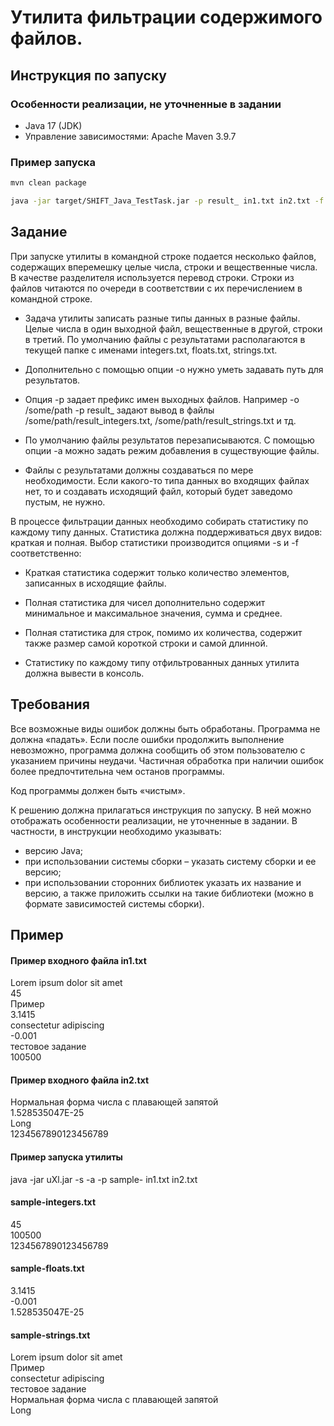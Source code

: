 # Утилита фильтрации содержимого файлов. 
## Инструкция по запуску
### Особенности реализации, не уточненные в задании
 - Java 17 (JDK)
 - Управление зависимостями: Apache Maven 3.9.7

### Пример запуска

```bash
mvn clean package

java -jar target/SHIFT_Java_TestTask.jar -p result_ in1.txt in2.txt -f -a -o /some/path
```


## Задание
При запуске утилиты в командной строке подается несколько файлов, содержащих вперемешку целые числа, строки и вещественные числа. В качестве разделителя используется перевод строки. Строки из файлов читаются по очереди в соответствии с их перечислением в командной строке.
 - Задача утилиты записать разные типы данных в разные файлы. Целые числа в один выходной файл, вещественные в другой, строки в третий. По умолчанию файлы с результатами располагаются в текущей папке с именами integers.txt, floats.txt, strings.txt.

 - Дополнительно с помощью опции -o нужно уметь задавать путь для результатов.

 - Опция -p задает префикс имен выходных файлов. Например -o /some/path -p result_ задают вывод в файлы /some/path/result_integers.txt, /some/path/result_strings.txt и тд.

 - По умолчанию файлы результатов перезаписываются. С помощью опции -a можно задать режим добавления в существующие файлы.

 - Файлы с результатами должны создаваться по мере необходимости. Если какого-то типа данных во входящих файлах нет, то и создавать исходящий файл, который будет заведомо пустым, не нужно.

В процессе фильтрации данных необходимо собирать статистику по каждому типу данных. Статистика должна поддерживаться двух видов: краткая и полная. Выбор статистики производится опциями -s и -f соответственно:
 - Краткая статистика содержит только количество элементов, записанных в исходящие файлы.

 - Полная статистика для чисел дополнительно содержит минимальное и максимальное значения, сумма и среднее.

 - Полная статистика для строк, помимо их количества, содержит также размер самой короткой строки и самой длинной.

 - Статистику по каждому типу отфильтрованных данных утилита должна вывести в консоль.

## Требования
Все возможные виды ошибок должны быть обработаны. Программа не должна «падать». Если после ошибки продолжить выполнение невозможно, программа должна сообщить об этом пользователю с указанием причины неудачи. Частичная обработка при наличии ошибок более предпочтительна чем останов программы. 

Код программы должен быть «чистым».

К решению должна прилагаться инструкция по запуску. В ней можно отображать особенности реализации, не уточненные в задании. В частности, в инструкции необходимо указывать:
 - версию Java;
 - при использовании системы сборки – указать систему сборки и ее версию;
 - при использовании сторонних библиотек указать их название и версию, а также приложить ссылки на такие библиотеки (можно в формате зависимостей системы сборки).

## Пример
#### Пример входного файла in1.txt 
Lorem ipsum dolor sit amet  
45  
Пример  
3.1415  
consectetur adipiscing  
-0.001  
тестовое задание  
100500  

#### Пример входного файла in2.txt 
Нормальная форма числа с плавающей запятой  
1.528535047E-25  
Long  
1234567890123456789  

#### Пример запуска утилиты 
java -jar uXl.jar -s -a -p sample- in1.txt in2.txt 

#### sample-integers.txt 
45  
100500  
1234567890123456789  

#### sample-floats.txt 
3.1415  
-0.001  
1.528535047E-25  

#### sample-strings.txt
Lorem ipsum dolor sit amet  
Пример  
consectetur adipiscing  
тестовое задание  
Нормальная форма числа с плавающей запятой  
Long  
